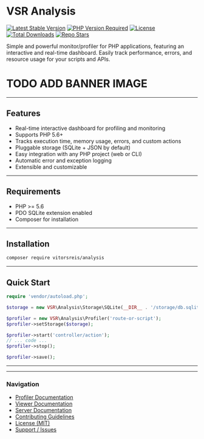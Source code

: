 # VSR Analysis

[![Latest Stable Version](https://img.shields.io/packagist/v/vitorsreis/analysis?style=flat-square&label=stable&color=2E9DD3)](https://packagist.org/packages/vitorsreis/analysis)
[![PHP Version Required](https://img.shields.io/packagist/dependency-v/vitorsreis/analysis/php?style=flat-square&color=777BB3)](https://packagist.org/packages/vitorsreis/analysis)
[![License](https://img.shields.io/packagist/l/vitorsreis/analysis?style=flat-square&color=418677)](https://github.com/vitorsreis/analysis/blob/main/LICENSE)
[![Total Downloads](https://img.shields.io/packagist/dt/vitorsreis/analysis?style=flat-square&color=0476B7)](https://packagist.org/packages/vitorsreis/analysis)
[![Repo Stars](https://img.shields.io/github/stars/vitorsreis/analysis?style=social)](https://github.com/vitorsreis/analysis)

Simple and powerful monitor/profiler for PHP applications, featuring an interactive and real-time dashboard. Easily
track performance, errors, and resource usage for your scripts and APIs.

# TODO ADD BANNER IMAGE

---

## Features

- Real-time interactive dashboard for profiling and monitoring
- Supports PHP 5.6+
- Tracks execution time, memory usage, errors, and custom actions
- Pluggable storage (SQLite + JSON by default)
- Easy integration with any PHP project (web or CLI)
- Automatic error and exception logging
- Extensible and customizable

---

## Requirements

- PHP >= 5.6
- PDO SQLite extension enabled
- Composer for installation

---

## Installation

```bash
composer require vitorsreis/analysis
```

---

## Quick Start

```php
require 'vendor/autoload.php';

$storage = new VSR\Analysis\Storage\SQLite(__DIR__ . '/storage/db.sqlite');

$profiler = new VSR\Analysis\Profiler('route-or-script');
$profiler->setStorage($storage);

$profiler->start('controller/action');
// ... code ...
$profiler->stop();

$profiler->save();
```

---

---

### Navigation

- [Profiler Documentation](docs/Profiler.md)
- [Viewer Documentation](docs/Viewer.md)
- [Server Documentation](docs/Server.md)
- [Contributing Guidelines](CONTRIBUTING.md)
- [License (MIT)](LICENSE)
- [Support / Issues](https://github.com/vitorsreis/analysis/issues)
